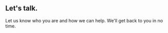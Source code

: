 ## Let's talk.
Let us know who you are and how we can help. We'll get back to you in no time.

<Import from="/_/-/ContactForm.html"></Import>